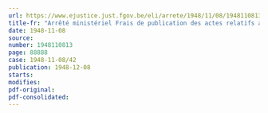 ```yaml
---
url: https://www.ejustice.just.fgov.be/eli/arrete/1948/11/08/1948110813/justel
title-fr: "Arrêté ministériel Frais de publication des actes relatifs aux Sociétés commerciales (abrogé par AM 22-10-1951, art. 1)"
date: 1948-11-08
source:
number: 1948110813
page: 88888
case: 1948-11-08/42
publication: 1948-12-08
starts:
modifies:
pdf-original:
pdf-consolidated:
---
```


